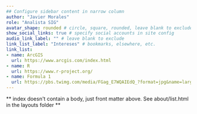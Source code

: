 ```yaml
---
## Configure sidebar content in narrow column
author: "Javier Morales"
role: "Analista SIG"
avatar_shape: rounded # circle, square, rounded, leave blank to exclude
show_social_links: true # specify social accounts in site config
audio_link_label: "" # leave blank to exclude
link_list_label: "Intereses" # bookmarks, elsewhere, etc.
link_list:
- name: ArcGIS
  url: https://www.arcgis.com/index.html
- name: R
  url: https://www.r-project.org/
- name: Formula 1
  url: https://pbs.twimg.com/media/FGag_E7WQAIEdQ_?format=jpg&name=large
---
```


** index doesn't contain a body, just front matter above.
See about/list.html in the layouts folder **
